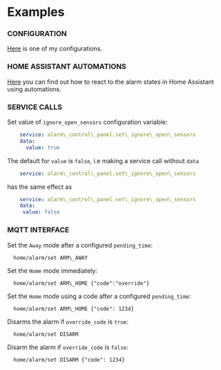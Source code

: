 # Examples

### CONFIGURATION
[Here](examples/my_bwalarm.yaml) is one of my configurations.

### HOME ASSISTANT AUTOMATIONS
[Here](examples/automations.yaml) you can find out how to react to the alarm states in Home Assistant using automations.  

### SERVICE CALLS  
Set value of `ignore_open_sensors` configuration variable:
```yaml
    service: alarm\_control\_panel.set\_ignore\_open\_sensors
    data:
      value: true
```
The default for `value` is `false`, i.e making a service call without `data`
```yaml
    service: alarm\_control\_panel.set\_ignore\_open\_sensors
```
has the same effect as
```yaml
    service: alarm\_control\_panel.set\_ignore\_open\_sensors
    data:
     value: false
```

### MQTT INTERFACE
Set the `Away` mode after a configured `pending_time`:
```
  home/alarm/set ARM\_AWAY
```
Set the `Home` mode immediately:
```
  home/alarm/set ARM\_HOME {"code":"override"}
```
Set the `Home` mode using a code after a configured `pending_time`:
```
  home/alarm/set ARM\_HOME {"code": 1234}
```
Disarms the alarm if `override_code` is `true`:
```
  home/alarm/set DISARM
```
Disarm the alarm if `override_code` is `false`:
```
  home/alarm/set DISARM {"code": 1234}
```
